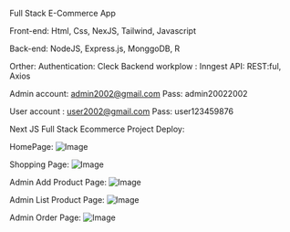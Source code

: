 Full Stack E-Commerce App

Front-end: Html, Css, NexJS, Tailwind, Javascript

Back-end: NodeJS, Express.js, MonggoDB, R

Orther:
    Authentication: Cleck
    Backend workplow : Inngest
API: REST:ful, Axios

Admin account: admin2002@gmail.com
Pass: admin20022002

User account : user2002@gmail.com
Pass: user123459876

Next JS Full Stack Ecommerce Project
Deploy:

HomePage: 
![Image](https://github.com/user-attachments/assets/caa818ba-c8a7-4f95-b97a-5852a1c39594)

Shopping Page:
![Image](https://github.com/user-attachments/assets/acf99016-d7e7-4912-ad33-3f0bc0c33116)

Admin Add Product Page:
![Image](https://github.com/user-attachments/assets/8f45b554-a58f-4650-8e21-8b56d20481f1)

Admin List Product Page:
![Image](https://github.com/user-attachments/assets/69e5f649-3080-4be7-b266-ed2443135783)

Admin Order Page:
![Image](https://github.com/user-attachments/assets/3eeb3766-477c-4f43-b027-222d51c4906b)

